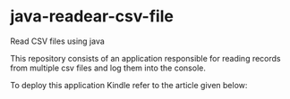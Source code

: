 # java-readear-csv-file
Read CSV files using java

This repository consists of an application responsible for reading records from multiple csv files and log them into the console.

To deploy this application Kindle refer to the article given below:



